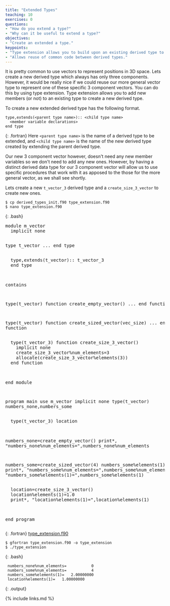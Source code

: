 ```yaml
---
title: "Extended Types"
teaching: 10
exercises: 0
questions:
- "How do you extend a type?"
- "Why can it be useful to extend a type?"
objectives:
- "Create an extended a type."
keypoints:
- "Type extension allows you to build upon an existing derived type to create a new derived type while adding new functionality or modifying existing functionality."
- "Allows reuse of common code between derived types."
---
```


It is pretty common to use vectors to represent positions in 3D space. Lets create a new derived type which always has only three components. However, it would be really nice if we could reuse our more general vector type to represent one of these specific 3 component vectors. You can do this by using type extension. Type extension allows you to add new members (or not) to an existing type to create a new derived type.

To create a new extended derived type has the following format.
~~~
type,extends(<parent type name>):: <child type name>
  <member variable declarations>
end type
~~~
{: .fortran}
Here `<parent type name>` is the name of a derived type to be extended, and `<child type name>` is the name of the new derived type created by extending the parent derived type.

Our new 3 component vector however, doesn't need any new member variables so we don't need to add any new ones. However, by having a distinct derived data type for our 3 component vector will allow us to use specific procedures that work with it as apposed to the those for the more general vector, as we shall see shortly.

Lets create a new `t_vector_3` derived type and a `create_size_3_vector` to create new ones.

~~~
$ cp derived_types_init.f90 type_extension.f90
$ nano type_extension.f90
~~~
{: .bash}

<div class="gitfile" markdown="1">
<div class="language-plaintext fortran highlighter-rouge">
<div class="highlight">
<pre class="highlight">
module m_vector
  implicit none
  
  type t_vector
    ...
  end type
  
<div class="codehighlight">  type,extends(t_vector):: t_vector_3
  end type</div>
  
  contains
  
  type(t_vector) function create_empty_vector()
    ...
  end function
  
  type(t_vector) function create_sized_vector(vec_size)
    ...
  end function
  
<div class="codehighlight">  type(t_vector_3) function create_size_3_vector()
    implicit none
    create_size_3_vector%num_elements=3
    allocate(create_size_3_vector%elements(3))
  end function</div>
  
end module

program main
  use m_vector
  implicit none
  type(t_vector) numbers_none,numbers_some
<div class="codehighlight">  type(t_vector_3) location</div>
  
  numbers_none=create_empty_vector()
  print*, "numbers_none%num_elements=",numbers_none%num_elements
  
  numbers_some=create_sized_vector(4)
  numbers_some%elements(1)=2
  print*, "numbers_some%num_elements=",numbers_some%num_elements
  print*, "numbers_some%elements(1)=",numbers_some%elements(1)
  
<div class="codehighlight">  location=create_size_3_vector()
  location%elements(1)=1.0
  print*, "location%elements(1)=",location%elements(1)</div>
  
end program
</pre>
</div>
</div>

{: .fortran}
[type_extension.f90](https://github.com/acenet-arc/fortran_oop_as_a_second_language/blob/gh-pages/code/type_extension.f90)
</div>

~~~
$ gfortran type_extension.f90 -o type_extension
$ ./type_extension
~~~
{: .bash}

~~~
 numbers_none%num_elements=           0
 numbers_some%num_elements=           4
 numbers_some%elements(1)=   2.00000000    
 location%elements(1)=   1.00000000    
~~~
{: .output}

{% include links.md %}
